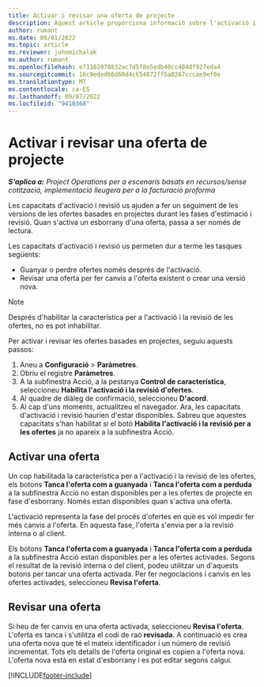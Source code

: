 ```yaml
---
title: Activar i revisar una oferta de projecte
description: Aquest article proporciona informació sobre l'activació i la revocació d'ofertes al Microsoft Dynamics 365 Project Operations.
author: rumant
ms.date: 09/01/2022
ms.topic: article
ms.reviewer: johnmichalak
ms.author: rumant
ms.openlocfilehash: e71102078832ac7d5f8e5edb40cc484df927eda4
ms.sourcegitcommit: 16c9eded66d60d4c654872ff5a0267cccae9ef0e
ms.translationtype: MT
ms.contentlocale: ca-ES
ms.lasthandoff: 09/07/2022
ms.locfileid: "9410368"
---
```

# <a name="activate-and-revise-a-project-quote"></a>Activar i revisar una oferta de projecte

_**S'aplica a:** Project Operations per a escenaris basats en recursos/sense cotització, implementació lleugera per a la facturació proforma_

Les capacitats d'activació i revisió us ajuden a fer un seguiment de les versions de les ofertes basades en projectes durant les fases d'estimació i revisió. Quan s'activa un esborrany d'una oferta, passa a ser només de lectura.

Les capacitats d'activació i revisió us permeten dur a terme les tasques següents:

- Guanyar o perdre ofertes només després de l'activació.
- Revisar una oferta per fer canvis a l'oferta existent o crear una versió nova.

> [!NOTE]
> Després d'habilitar la característica per a l'activació i la revisió de les ofertes, no es pot inhabilitar.

Per activar i revisar les ofertes basades en projectes, seguiu aquests passos:

1. Aneu a **Configuració** \> **Paràmetres**.
1. Obriu el registre **Paràmetres**.
1. A la subfinestra Acció, a la pestanya **Control de característica**, seleccioneu **Habilita l'activació i la revisió d'ofertes**.
1. Al quadre de diàleg de confirmació, seleccioneu **D'acord**.
1. Al cap d'uns moments, actualitzeu el navegador. Ara, les capacitats d'activació i revisió haurien d'estar disponibles. Sabreu que aquestes capacitats s'han habilitat si el botó **Habilita l'activació i la revisió per a les ofertes** ja no apareix a la subfinestra Acció.

## <a name="activating-a-quote"></a>Activar una oferta

Un cop habilitada la característica per a l'activació i la revisió de les ofertes, els botons **Tanca l'oferta com a guanyada** i **Tanca l'oferta com a perduda** a la subfinestra Acció no estan disponibles per a les ofertes de projecte en fase d'esborrany. Només estan disponibles quan s'activa una oferta.

L'activació representa la fase del procés d'ofertes en què es vol impedir fer més canvis a l'oferta. En aquesta fase, l'oferta s'envia per a la revisió interna o al client.

Els botons **Tanca l'oferta com a guanyada** i **Tanca l'oferta com a perduda** a la subfinestra Acció estan disponibles per a les ofertes activades. Segons el resultat de la revisió interna o del client, podeu utilitzar un d'aquests botons per tancar una oferta activada. Per fer negociacions i canvis en les ofertes activades, seleccioneu **Revisa l'oferta**.

## <a name="revising-a-quote"></a>Revisar una oferta

Si heu de fer canvis en una oferta activada, seleccioneu **Revisa l'oferta**. L'oferta es tanca i s'utilitza el codi de raó **revisada**. A continuació es crea una oferta nova que té el mateix identificador i un número de revisió incrementat. Tots els detalls de l'oferta original es copien a l'oferta nova. L'oferta nova està en estat d'esborrany i es pot editar segons calgui.

[!INCLUDE[footer-include](../includes/footer-banner.md)]
